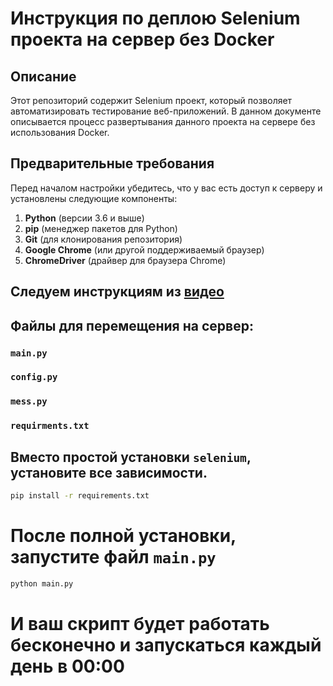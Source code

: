 # Инструкция по деплою Selenium проекта на сервер без Docker  
  
## Описание  
Этот репозиторий содержит Selenium проект, который позволяет автоматизировать тестирование веб-приложений. В данном документе описывается процесс развертывания данного проекта на сервере без использования Docker.  
  
## Предварительные требования  
  
Перед началом настройки убедитесь, что у вас есть доступ к серверу и установлены следующие компоненты:  
  
1. **Python** (версии 3.6 и выше)  
2. **pip** (менеджер пакетов для Python)  
3. **Git** (для клонирования репозитория)  
4. **Google Chrome** (или другой поддерживаемый браузер)  
5. **ChromeDriver** (драйвер для браузера Chrome)  
## Следуем инструкциям из [видео](https://youtu.be/Jw9Gar_vcHY?si=rLA0DDo62TtjGC78&t=352)

## Файлы для перемещения на сервер:
### `main.py`
### `config.py`
### `mess.py`
### `requirments.txt`

## Вместо простой установки `selenium`, установите все зависимости. 

```bash
pip install -r requirements.txt    
```

# После полной установки, запустите файл `main.py`

```bash
python main.py
```
# И ваш скрипт будет работать бесконечно и запускаться каждый день в 00:00
